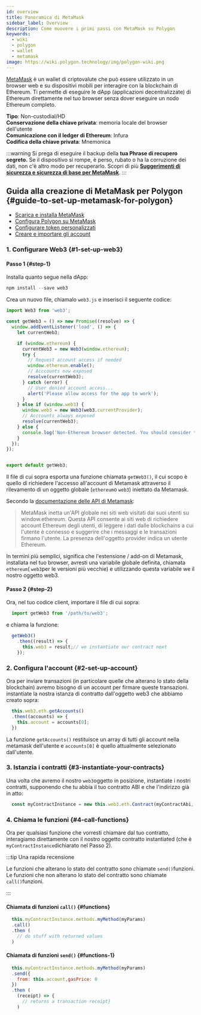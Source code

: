 ```yaml
---
id: overview
title: Panoramica di MetaMask
sidebar_label: Overview
description: Come muovere i primi passi con MetaMask su Polygon
keywords:
  - wiki
  - polygon
  - wallet
  - metamask
image: https://wiki.polygon.technology/img/polygon-wiki.png
---
```


[MetaMask](https://metamask.io/) è un wallet di criptovalute che può essere utilizzato in un browser web e su dispositivi mobili per interagire con la blockchain di Ethereum. Ti permette di eseguire le dApp (applicazioni decentralizzate) di Ethereum direttamente nel tuo browser senza dover eseguire un nodo Ethereum completo.

**Tipo**: Non-custodial/HD <br/>
**Conservazione della chiave privata**: memoria locale del browser dell'utente <br/>
**Comunicazione con il ledger di Ethereum**: Infura <br/>
**Codifica della chiave privata**: Mnemonica <br/>

:::warning
Si prega di eseguire il backup della **tua Phrase di recupero segreto.** Se il dispositivo si rompe, è perso, rubato o ha la corruzione dei dati, non c'è altro modo per recuperarlo. Scopri di più **[<ins>Suggerimenti di sicurezza e sicurezza di base per MetaMask</ins>](https://metamask.zendesk.com/hc/en-us/articles/360015489591-Basic-Safety-and-Security-Tips-for-MetaMask)**.
:::

## Guida alla creazione di MetaMask per Polygon {#guide-to-set-up-metamask-for-polygon}

* [Scarica e installa MetaMask](/develop/metamask/tutorial-metamask.md)
* [Configura Polygon su MetaMask](/develop/metamask/config-polygon-on-metamask.md)
* [Configurare token personalizzati](/develop/metamask/custom-tokens.md)
* [Creare e importare gli account](/develop/metamask/multiple-accounts.md)

### 1. Configurare Web3 {#1-set-up-web3}

#### Passo 1 {#step-1}

Installa quanto segue nella dApp:

  ```javascript
  npm install --save web3
  ```

Crea un nuovo file, chiamalo `web3.js` e inserisci il seguente codice:

  ```javascript
  import Web3 from 'web3';

  const getWeb3 = () => new Promise((resolve) => {
    window.addEventListener('load', () => {
      let currentWeb3;

      if (window.ethereum) {
        currentWeb3 = new Web3(window.ethereum);
        try {
          // Request account access if needed
          window.ethereum.enable();
          // Acccounts now exposed
          resolve(currentWeb3);
        } catch (error) {
          // User denied account access...
          alert('Please allow access for the app to work');
        }
      } else if (window.web3) {
        window.web3 = new Web3(web3.currentProvider);
        // Acccounts always exposed
        resolve(currentWeb3);
      } else {
        console.log('Non-Ethereum browser detected. You should consider trying MetaMask!');
      }
    });
  });


  export default getWeb3;
  ```

Il file di cui sopra esporta una funzione chiamata `getWeb3()`, il cui scopo è quello di richiedere l'accesso all'account di Metamask attraverso il rilevamento di un oggetto globale (`ethereum`o `web3`) iniettato da Metamask.

Secondo la [documentazione delle API di Metamask](https://docs.metamask.io/guide/ethereum-provider.html#upcoming-provider-changes):

> MetaMask inetta un'API globale nei siti web visitati dai suoi utenti su window.ethereum. Questa API consente ai siti web di richiedere account Ethereum degli utenti, di leggere i dati dalle blockchains a cui l'utente è connesso e suggerire che i messaggi e le transazioni firmano l'utente. La presenza dell'oggetto provider indica un utente Ethereum.

In termini più semplici, significa che l'estensione / add-on di Metamask, installata nel tuo browser, avresti una variabile globale definita, chiamata `ethereum`( `web3`per le versioni più vecchie) e utilizzando questa variabile we il nostro oggetto web3.

#### Passo 2 {#step-2}

Ora, nel tuo codice client, importare il file di cui sopra:

```js
  import getWeb3 from '/path/to/web3';
```

e chiama la funzione:

```js
  getWeb3()
    .then((result) => {
      this.web3 = result;// we instantiate our contract next
    });
```

### 2. Configura l'account {#2-set-up-account}

Ora per inviare transazioni (in particolare quelle che alterano lo stato della blockchain) avremo bisogno di un account per firmare queste transazioni. instantiate la nostra istanza di contratto dall'oggetto web3 che abbiamo creato sopra:

```js
  this.web3.eth.getAccounts()
  .then((accounts) => {
    this.account = accounts[0];
  })
```

La funzione `getAccounts()` restituisce un array di tutti gli account nella metamask dell'utente e `accounts[0]` è quello attualmente selezionato dall'utente.

### 3. Istanzia i contratti {#3-instantiate-your-contracts}

Una volta che avremo il nostro `web3`oggetto in posizione, instantiate i nostri contratti, supponendo che tu abbia il tuo contratto ABI e che l'indirizzo già in atto:

```js
  const myContractInstance = new this.web3.eth.Contract(myContractAbi, myContractAddress)
```

### 4. Chiama le funzioni {#4-call-functions}

Ora per qualsiasi funzione che vorresti chiamare dal tuo contratto, interagiamo direttamente con il nostro oggetto contratto instantiated (che è `myContractInstance`dichiarato nel Passo 2).

:::tip Una rapida recensione

Le funzioni che alterano lo stato del contratto sono chiamate `send()`funzioni. Le funzioni che non alterano lo stato del contratto sono chiamate `call()`funzioni.

:::

#### Chiamata di funzioni `call()` {#functions}

```js
  this.myContractInstance.methods.myMethod(myParams)
  .call()
  .then (
    // do stuff with returned values
  )
```

#### Chiamata di funzioni `send()` {#functions-1}

```js
  this.myContractInstance.methods.myMethod(myParams)
  .send({
    from: this.account,gasPrice: 0
  })
  .then (
    (receipt) => {
      // returns a transaction receipt}
    )
```
